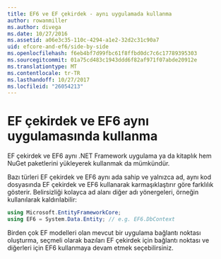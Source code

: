 ```yaml
---
title: EF6 ve EF çekirdek - aynı uygulamada kullanma
author: rowanmiller
ms.author: divega
ms.date: 10/27/2016
ms.assetid: a06e3c35-110c-4294-a1e2-32d2c31c90a7
uid: efcore-and-ef6/side-by-side
ms.openlocfilehash: f6eb4bf7d99fbc61f8ffbd0dc7c6c17789395303
ms.sourcegitcommit: 01a75cd483c1943ddd6f82af971f07abde20912e
ms.translationtype: MT
ms.contentlocale: tr-TR
ms.lasthandoff: 10/27/2017
ms.locfileid: "26054213"
---
```

# <a name="using-ef-core-and-ef6-in-the-same-application"></a>EF çekirdek ve EF6 aynı uygulamasında kullanma

EF çekirdek ve EF6 aynı .NET Framework uygulama ya da kitaplık hem NuGet paketlerini yükleyerek kullanmak da mümkündür. 

Bazı türleri EF çekirdek ve EF6 aynı ada sahip ve yalnızca ad, aynı kod dosyasında EF çekirdek ve EF6 kullanarak karmaşıklaştırır göre farklılık gösterir. Belirsizliği kolayca ad alanı diğer adı yönergeleri, örneğin kullanılarak kaldırılabilir:

``` csharp
using Microsoft.EntityFrameworkCore;
using EF6 = System.Data.Entity; // e.g. EF6.DbContext
```

Birden çok EF modelleri olan mevcut bir uygulama bağlantı noktası oluşturma, seçmeli olarak bazıları EF çekirdek için bağlantı noktası ve diğerleri için EF6 kullanmaya devam etmek seçebilirsiniz.

